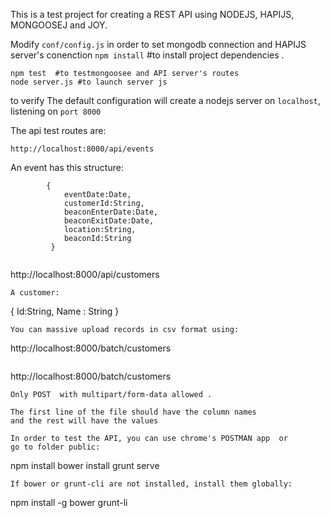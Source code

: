 This is a test project for creating a REST API using NODEJS, HAPIJS, MONGOOSEJ and JOY.

Modify `conf/config.js` in order to set mongodb connection and HAPIJS server's conenction
`npm install`  #to install project dependencies .
```
npm test  #to testmongoosee and API server's routes 
node server.js #to launch server js
```
to verify 
The default configuration will create a nodejs server on `localhost`, listening  on `port 8000` 

The api test routes are:

`http://localhost:8000/api/events`

An event has this structure:
```
        {
            eventDate:Date,
            customerId:String,
            beaconEnterDate:Date,
            beaconExitDate:Date,
            location:String,
            beaconId:String
         }


```
http://localhost:8000/api/customers
```
A customer:
```
{
 Id:String,
 Name : String
}
```
You can massive upload records in csv format using:
```
http://localhost:8000/batch/customers
```
```
http://localhost:8000/batch/customers
```
Only POST  with multipart/form-data allowed .

The first line of the file should have the column names
and the rest will have the values

In order to test the API, you can use chrome's POSTMAN app  or
go to folder public:
```
npm install
bower install
grunt serve
```
If bower or grunt-cli are not installed, install them globally:
```
npm install -g bower grunt-li
```